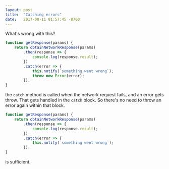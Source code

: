 ```yaml
---
layout: post
title:  "Catching errors"
date:   2017-08-11 01:57:45 -0700
---
```


What's wrong with this?

```js
function getResponse(params) {
	return obtainNetworkResponse(params)
		.then(response => {
			console.log(response.result);
		})
		.catch(error => {
			this.notify(`something went wrong`);
			throw new Error(error);
		});
}
```

the `catch` method is called when the network request fails,
and an error gets throw.
That gets handled in the `catch` block.
So there's no need to throw an error again within that block.

```js
function getResponse(params) {
	return obtainNetworkResponse(params)
		.then(response => {
			console.log(response.result);
		})
		.catch(error => {
			this.notify(`something went wrong`);
		});
}
```
is sufficient.























